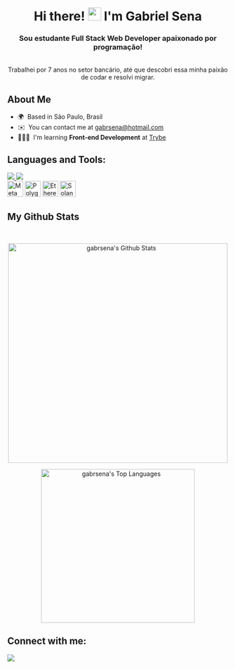 <h1 align="center">Hi there! <img src="https://raw.githubusercontent.com/MartinHeinz/MartinHeinz/master/wave.gif" width="30px"> I'm Gabriel Sena</h1>

<h3 align="center"> Sou estudante Full Stack Web Developer apaixonado por programação! </h3>

<br />

<div align="center"> Trabalhei por 7 anos no setor bancário, até que descobri essa minha paixão de codar e resolvi migrar.



</div>


## About Me
*   🌍  Based in São Paulo, Brasil
*   ✉️  You can contact me at [gabrsena@hotmail.com](mailto:gabrsena@hotmail.com)
*   👨🏽‍💻  I'm learning **Front-end Development** at [Trybe](https://www.betrybe.com/)
 



## Languages and Tools:

<p align="left">
  
   <a href="https://skillicons.dev">
    <img src="https://skillicons.dev/icons?i=js,html,css" />
  </a>
<a href="https://skillicons.dev">
    <img src="https://skillicons.dev/icons?i=linux,bash,vscode,git,github" />
  </a>
  <br/>
  <a href="https://metamask.io/" target="_blank" rel="noreferrer"><img src="https://raw.githubusercontent.com/danielcranney/readme-generator/main/public/icons/skills/metamask-colored.svg" width="36" height="36" alt="MetaMask" /></a>
                                <a href="https://polygon.technology/" target="_blank" rel="noreferrer"><img src="https://raw.githubusercontent.com/danielcranney/readme-generator/main/public/icons/skills/polygon-colored.svg" width="36" height="36" alt="Polygon" /></a>
                                <a href="https://ethereum.org/en/" target="_blank" rel="noreferrer"><img src="https://raw.githubusercontent.com/danielcranney/readme-generator/main/public/icons/skills/ethereum-colored.svg" width="36" height="36" alt="Ethereum" /></a>
                                <a href="https://solana.com/" target="_blank" rel="noreferrer"><img src="https://raw.githubusercontent.com/danielcranney/readme-generator/main/public/icons/skills/solana-colored.svg" width="36" height="36" alt="Solana" /></a>
                    </p>
</p>

## My Github Stats

<br/>

<p align="center">
  <a href="https://github.com/gabrsena/github-readme-stats"><img alt="gabrsena's Github Stats" src="https://github-readme-stats.vercel.app/api?username=gabrsena&show_icons=true&hide=issues,&count_private=true&theme=react&hide_border=true&bg_color=0D1117" width="500" /></a>
  </p>
  <p align="center">
  <a href="https://github.com/SubhamRaoniar28/github-readme-stats"><img alt="gabrsena's Top Languages" src="https://github-readme-stats.vercel.app/api/top-langs/?username=gabrsena&langs_count=8&count_private=true&layout=compact&theme=react&hide_border=true&bg_color=0D1117" width="350" /></a>
</p>

## Connect with me:

<p align="left">
  <a href="https://www.linkedin.com/in/0xgabrielsena" target="_blank"><img src="https://img.icons8.com/fluent/48/000000/linkedin.png"/></a>
  
</p> 
